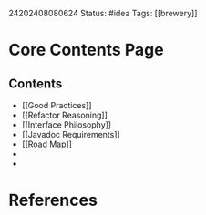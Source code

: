 24202408080624
Status: #idea
Tags: [[brewery]]

# Core Contents Page
## Contents

- [[Good Practices]]
- [[Refactor Reasoning]]
- [[Interface Philosophy]]
- [[Javadoc Requirements]]
- [[Road Map]]
- 
- 

# References